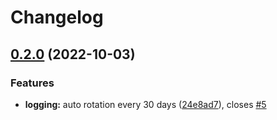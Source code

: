 # Changelog

## [0.2.0](https://github.com/EPFL-ENAC/ENACrestic/compare/src-v0.1.10...src-v0.2.0) (2022-10-03)


### Features

* **logging:** auto rotation every 30 days ([24e8ad7](https://github.com/EPFL-ENAC/ENACrestic/commit/24e8ad7b726afda1cf9fb570f707537130a1aafd)), closes [#5](https://github.com/EPFL-ENAC/ENACrestic/issues/5)

